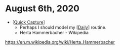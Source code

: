 # August 6th, 2020
- [[Quick Capture]]
    - Perhaps I should model my [[Daily]] routine.
    - Herta Hammerbacher - Wikipedia

https://en.m.wikipedia.org/wiki/Herta_Hammerbacher



[//begin]: # "Autogenerated link references for markdown compatibility"
[Quick Capture]: ../quick-capture "Quick Capture"
[Daily]: ../daily "Daily"
[//end]: # "Autogenerated link references"